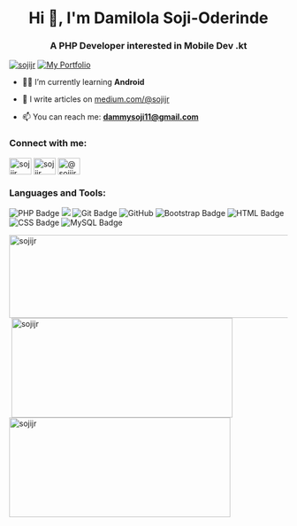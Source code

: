 <h1 align="center">Hi 👋, I'm Damilola Soji-Oderinde</h1>
<h3 align="center">A PHP Developer interested in Mobile Dev .kt</h3>

<p align="left"> 
  <a href="https://twitter.com/sojijr" target="_blank"><img src="https://img.shields.io/twitter/follow/sojijr?logo=twitter&style=for-the-badge" alt="sojijr" /></a> 
  <a href="https://sojijr.github.io/portfolio" target="_blank"><img src="https://img.shields.io/badge/my_portfolio-000?style=for-the-badge&logo=ko-fi&logoColor=white" alt="My Portfolio"/></a>
</p>

- 🧑‍💻 I’m currently learning **Android**

- 📝 I write articles on [medium.com/@sojijr](https://medium.com/@sojijr)

- 📫 You can reach me: **dammysoji11@gmail.com**

<h3 align="left">Connect with me:</h3>
<p align="left">
<a href="https://twitter.com/sojijr" target="blank"><img align="center" src="https://raw.githubusercontent.com/rahuldkjain/github-profile-readme-generator/master/src/images/icons/Social/twitter.svg" alt="sojijr" height="30" width="40" /></a>
<a href="https://linkedin.com/in/sojijr" target="blank"><img align="center" src="https://raw.githubusercontent.com/rahuldkjain/github-profile-readme-generator/master/src/images/icons/Social/linked-in-alt.svg" alt="sojijr" height="30" width="40" /></a>
<a href="https://medium.com/@sojijr" target="blank"><img align="center" src="https://www.iconfinder.com/icons/7079375/download/svg/4096" alt="@sojijr" height="30" width="40" /></a>
</p>

<h3 align="left">Languages and Tools:</h3>
<p align="left">
<img src="https://img.shields.io/badge/PHP-%23777BB4.svg?&style=for-the-badge&logo=php&logoColor=white" alt="PHP Badge">

<img src="https://img.shields.io/badge/kotlin-%230095D5.svg?&style=for-the-badge&logo=kotlin&logoColor=white"/> 

<img src="https://img.shields.io/badge/Git-%23F05032.svg?&style=for-the-badge&logo=git&logoColor=white" alt="Git Badge">

<img src="https://img.shields.io/badge/GitHub-%23121011.svg?&style=for-the-badge&logo=github&logoColor=white" alt="GitHub">

<img src="https://img.shields.io/badge/Bootstrap-%23563D7C.svg?&style=for-the-badge&logo=bootstrap&logoColor=white" alt="Bootstrap Badge">

<img src="https://img.shields.io/badge/HTML-%23E34F26.svg?&style=for-the-badge&logo=html5&logoColor=white" alt="HTML Badge">

<img src="https://img.shields.io/badge/CSS-%231572B6.svg?&style=for-the-badge&logo=css3&logoColor=white" alt="CSS Badge">

<img src="https://img.shields.io/badge/MySQL-%2300f.svg?&style=for-the-badge&logo=mysql&logoColor=white&color=4479A1" alt="MySQL Badge">
</p>

<p>
  <img align="left" src="https://github-readme-stats.vercel.app/api/top-langs?username=sojijr&show_icons=true&locale=en&layout=compact" alt="sojijr" height="150" width="700" />
</p>

<p>
  &nbsp;<img align="center" src="https://github-readme-stats.vercel.app/api?username=sojijr&show_icons=true&locale=en" alt="sojijr" height="180" width="400"/>

<img align="center" src="https://github-readme-streak-stats.herokuapp.com/?user=sojijr&theme=default" alt="sojijr" height="180" width="400"/>
</p>
